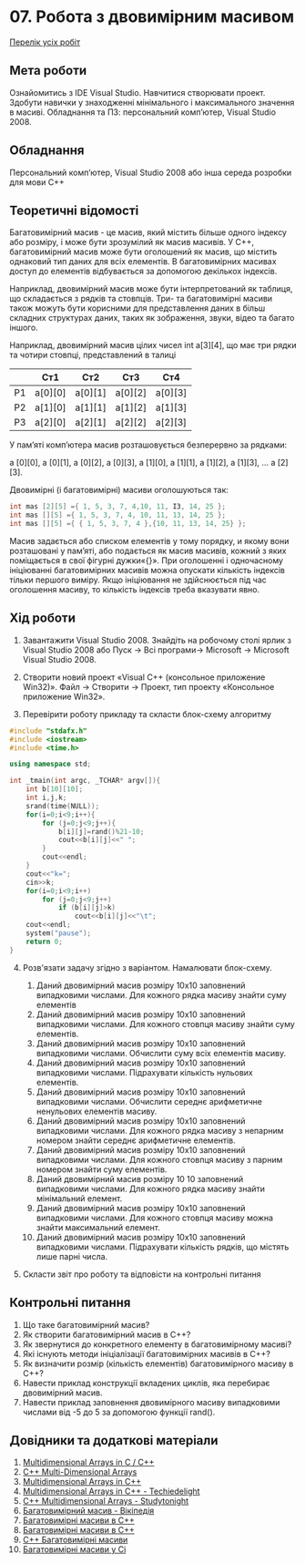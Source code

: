 # 07. Робота з двовимірним масивом

[Перелік усіх робіт](README.md)

## Мета роботи 

Ознайомитись з IDE Visual Studio. Навчитися створювати проект. Здобути навички у знаходженнi мінімального і максимального значення в масиві.
Обладнання та ПЗ: персональний комп’ютер, Visual Studio 2008.

## Обладнання

Персональний комп’ютер, Visual Studio 2008 або інша середа розробки для мови C++

## Теоретичні відомості

Багатовимірний масив - це масив, який містить більше одного індексу або розміру, і може бути зрозумілий як масив масивів. У C++, багатовимірний масив може бути оголошений як масив, що містить однаковий тип даних для всіх елементів. В багатовимірних масивах доступ до елементів відбувається за допомогою декількох індексів.

Наприклад, двовимірний масив може бути інтерпретований як таблиця, що складається з рядків та стовпців. Три- та багатовимірні масиви також можуть бути корисними для представлення даних в більш складних структурах даних, таких як зображення, звуки, відео та багато іншого.

Наприклад, двовимірний масив цілих чисел int а[3][4], що має три рядки та чотири стовпці, представлений в талиці

| |Ст1|Ст2|Ст3|Ст4|
|--|--|--|--|--|
|Р1|а[0][0]|а[0][1]|а[0][2]|а[0][3]|
|Р2|а[1][0]|а[1][1]|а[1][2]|а[1][3]|
|Р3|а[2][0]|а[2][1]|а[2][2]|а[2][З]|

У пам’яті комп’ютера масив розташовується безперервно за рядками:

а [0][0], а [0][1], а [0][2], а [0][3], а [1][0], а [1][1], а [1][2], а [1][3], … а [2][3].

Двовимірні (і багатовимірні) масиви оголошуються так:

```cpp
int mas [2][5] ={ 1, 5, 3, 7, 4,10, 11, ІЗ, 14, 25 };
int mas [][5] ={ 1, 5, 3, 7, 4, 10, 11, 13, 14, 25 };
int mas [][5] ={ { 1, 5, 3, 7, 4 },{10, 11, 13, 14, 25} };
```

Масив задається або списком елементів у тому порядку, и якому вони розташовані у пам’яті, або подається як масив масивів, кожний з яких поміщається в свої фігурні дужки«{}». При оголошенні і одночасному ініціюванні багатовимірних масивів можна опускати кількість індексів тільки першого виміру. Якщо ініціювання не здійснюється під час оголошення масиву, то кількість індексів треба вказувати явно. 

## Хід роботи

1. Завантажити Visual Studio 2008. Знайдіть на робочому столі ярлик з Visual Studio 2008 або Пуск → Всі програми→ Microsoft → Microsoft Visual Studio 2008.

2. Створити новий проект «Visual C++ (консольное приложение Win32)». Файл → Cтворити → Проект, тип проекту «Консольное приложение Win32».

3. Перевірити роботу прикладу та скласти блок-схему алгоритму
```cpp
#include "stdafx.h"
#include <iostream>
#include <time.h>

using namespace std;

int _tmain(int argc, _TCHAR* argv[]){
	int b[10][10];
	int i,j,k;
	srand(time(NULL));
	for(i=0;i<9;i++){
		for (j=0;j<9;j++){
			b[i][j]=rand()%21-10;
			cout<<b[i][j]<<" ";
		}
		cout<<endl;
	}
	cout<<"k=";
	cin>>k;
	for(i=0;i<9;i++)
		for (j=0;j<9;j++)
			if (b[i][j]>k) 
				cout<<b[i][j]<<"\t";
	cout<<endl;
	system("pause");
	return 0;
}
```

4. Розв'язати задачу згідно з варіантом. Намалювати блок-схему.
	1. Даний двовимірний масив розміру 10x10 заповнений випадковими числами. Для кожного рядка масиву знайти суму елементів
	2. Даний двовимірний масив розміру 10x10 заповнений випадковими числами. Для кожного стовпця масиву знайти суму елементів.
	3. Даний двовимірний масив розміру 10x10 заповнений випадковими числами. Обчислити суму всіх елементів масиву.
	4. Даний двовимірний масив розміру 10x10 заповнений випадковими числами. Підрахувати кількість нульових елементів.
	5. Даний двовимірний масив розміру 10x10 заповнений випадковими числами. Обчислити середнє арифметичне ненульових елементів масиву.
	6. Даний двовимірний масив розміру 10x10 заповнений випадковими числами. Для кожного рядка масиву з непарним номером знайти середнє арифметичне елементів.
	7. Даний двовимірний масив розміру 10x10 заповнений випадковими числами. Для кожного стовпця масиву з парним номером знайти суму елементів.
	8. Даний двовимірний масив розміру 10 10 заповнений випадковими числами. Для кожного рядка масиву знайти мінімальний елемент.
	9. Даний двовимірний масив розміру 10x10 заповнений випадковими числами. Для кожного стовпця масиву можна знайти максимальний елемент.
	10. Даний двовимірний масив розміру 10x10 заповнений випадковими числами. Підрахувати кількість рядків, що містять лише парні числа.
    
7. Скласти звіт про роботу та відповісти на контрольні питання

## Контрольні питання

1. Що таке багатовимірний масив?
2. Як створити багатовимірний масив в C++?
3. Як звернутися до конкретного елементу в багатовимірному масиві?
4. Які існують методи ініціалізації багатовимірних масивів в C++?
5. Як визначити розмір (кількість елементів) багатовимірного масиву в C++?
6. Навести приклад конструкції вкладених циклів, яка перебирає двовимірний масив.
7. Навести приклад заповнення двовимірного масиву випадковими числами від -5 до 5 за допомогою функції rand().

## Довідники та додаткові матеріали

1.  [Multidimensional Arrays in C / C++](https://www.geeksforgeeks.org/multidimensional-arrays-c-cpp/)
2.  [C++ Multi-Dimensional Arrays](https://www.tutorialspoint.com/cplusplus/cpp_multi_dimensional_arrays.htm)
3.  [Multidimensional Arrays in C++](https://www.programiz.com/cpp-programming/multidimensional-arrays)
4.  [Multidimensional Arrays in C++ - Techiedelight](https://www.techiedelight.com/multidimensional-arrays-cpp/)
5.  [C++ Multidimensional Arrays - Studytonight](https://www.studytonight.com/cpp/multi-dimensional-arrays.php)
6.  [Багатовимірний масив - Вікіпедія](https://uk.wikipedia.org/wiki/%D0%91%D0%B0%D0%B3%D0%B0%D1%82%D0%BE%D0%B2%D0%B8%D0%BC%D1%96%D1%80%D0%BD%D0%B8%D0%B9_%D0%BC%D0%B0%D1%81%D0%B8%D0%B2)
7.  [Багатовимірні масиви в C++](https://www.dmytro-pavlenko.com/multidimensional-arrays-cpp/)
8.  [Багатовимірні масиви в C++](https://cpp.com.ua/multidimensional_arrays.html)
9.  [C++ Багатовимірні масиви](http://cppstudio.com/post/4185/)
10. [Багатовимірні масиви у Сі](https://studway.com.ua/pz/99-informatika/19074-bagatovimirni-masivi-u-c)